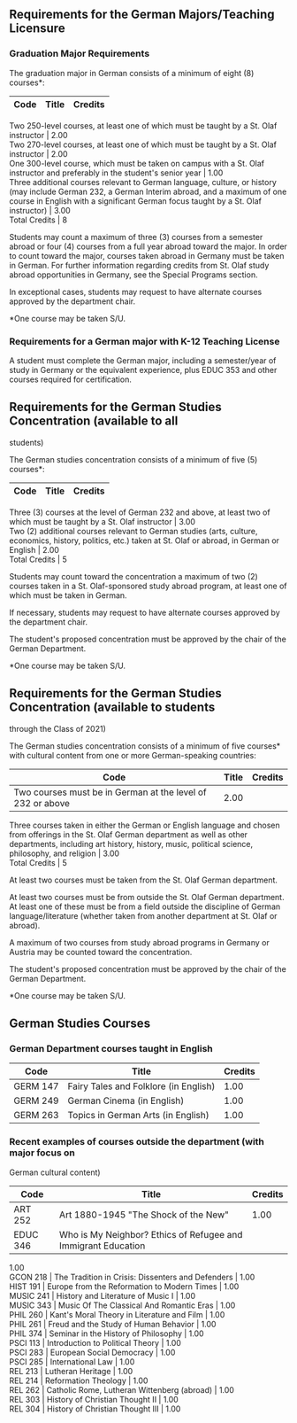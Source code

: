 ##  Requirements for the German Majors/Teaching Licensure

###  Graduation Major Requirements

The graduation major in German consists of a minimum of eight (8) courses*:

Code  |  Title  |  Credits  
---|---|---  
Two 250-level courses, at least one of which must be taught by a St. Olaf
instructor  |  2.00  
Two 270-level courses, at least one of which must be taught by a St. Olaf
instructor  |  2.00  
One 300-level course, which must be taken on campus with a St. Olaf instructor
and preferably in the student's senior year  |  1.00  
Three additional courses relevant to German language, culture, or history (may
include German 232, a German Interim abroad, and a maximum of one course in
English with a significant German focus taught by a St. Olaf instructor)  |
3.00  
Total Credits  |  8  
  
Students may count a maximum of three (3) courses from a semester abroad or
four (4) courses from a full year abroad toward the major. In order to count
toward the major, courses taken abroad in Germany must be taken in German. For
further information regarding credits from St. Olaf study abroad opportunities
in Germany, see the Special Programs section.

In exceptional cases, students may request to have alternate courses approved
by the department chair.

*One course may be taken S/U. 

###  Requirements for a German major with K-12 Teaching License

A student must complete the German major, including a semester/year of study
in Germany or the equivalent experience, plus EDUC 353 and other courses
required for certification.

##  Requirements for the German Studies Concentration (available to all
students)

The German studies concentration consists of a minimum of five (5) courses*:

Code  |  Title  |  Credits  
---|---|---  
Three (3) courses at the level of German 232 and above, at least two of which
must be taught by a St. Olaf instructor  |  3.00  
Two (2) additional courses relevant to German studies (arts, culture,
economics, history, politics, etc.) taken at St. Olaf or abroad, in German or
English  |  2.00  
Total Credits  |  5  
  
Students may count toward the concentration a maximum of two (2) courses taken
in a St. Olaf-sponsored study abroad program, at least one of which must be
taken in German.

If necessary, students may request to have alternate courses approved by the
department chair.

The student's proposed concentration must be approved by the chair of the
German Department.

*One course may be taken S/U. 

##  Requirements for the German Studies Concentration (available to students
through the Class of 2021)

The German studies concentration consists of a minimum of five courses* with
cultural content from one or more German-speaking countries:

Code  |  Title  |  Credits  
---|---|---  
Two courses must be in German at the level of 232 or above  |  2.00  
Three courses taken in either the German or English language and chosen from
offerings in the St. Olaf German department as well as other departments,
including art history, history, music, political science, philosophy, and
religion  |  3.00  
Total Credits  |  5  
  
At least two courses must be taken from the St. Olaf German department.

At least two courses must be from outside the St. Olaf German department. At
least one of these must be from a field outside the discipline of German
language/literature (whether taken from another department at St. Olaf or
abroad).

A maximum of two courses from study abroad programs in Germany or Austria may
be counted toward the concentration.

The student's proposed concentration must be approved by the chair of the
German Department.

*One course may be taken S/U. 

##  German Studies Courses

###  German Department courses taught in English

Code  |  Title  |  Credits  
---|---|---  
GERM 147  |  Fairy Tales and Folklore (in English)  |  1.00  
GERM 249  |  German Cinema (in English)  |  1.00  
GERM 263  |  Topics in German Arts (in English)  |  1.00  
  
###  Recent examples of courses outside the department (with major focus on
German cultural content)

Code  |  Title  |  Credits  
---|---|---  
ART 252  |  Art 1880-1945 "The Shock of the New"  |  1.00  
EDUC 346  |  Who is My Neighbor? Ethics of Refugee and Immigrant Education  |
1.00  
GCON 218  |  The Tradition in Crisis: Dissenters and Defenders  |  1.00  
HIST 191  |  Europe from the Reformation to Modern Times  |  1.00  
MUSIC 241  |  History and Literature of Music I  |  1.00  
MUSIC 343  |  Music Of The Classical And Romantic Eras  |  1.00  
PHIL 260  |  Kant's Moral Theory in Literature and Film  |  1.00  
PHIL 261  |  Freud and the Study of Human Behavior  |  1.00  
PHIL 374  |  Seminar in the History of Philosophy  |  1.00  
PSCI 113  |  Introduction to Political Theory  |  1.00  
PSCI 283  |  European Social Democracy  |  1.00  
PSCI 285  |  International Law  |  1.00  
REL 213  |  Lutheran Heritage  |  1.00  
REL 214  |  Reformation Theology  |  1.00  
REL 262  |  Catholic Rome, Lutheran Wittenberg (abroad)  |  1.00  
REL 303  |  History of Christian Thought II  |  1.00  
REL 304  |  History of Christian Thought III  |  1.00

